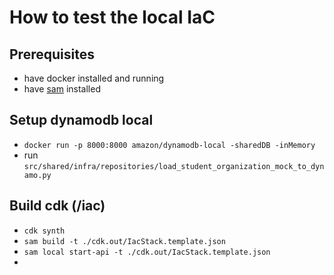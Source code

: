 # How to test the local IaC

## Prerequisites
- have docker installed and running
- have [sam](https://docs.aws.amazon.com/serverless-application-model/index.html) installed

## Setup dynamodb local
- `docker run -p 8000:8000 amazon/dynamodb-local -sharedDB -inMemory`
- run `src/shared/infra/repositories/load_student_organization_mock_to_dynamo.py`


## Build cdk (/iac)
- `cdk synth`
- `sam build -t ./cdk.out/IacStack.template.json`
- `sam local start-api -t ./cdk.out/IacStack.template.json`
- 

